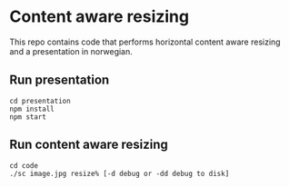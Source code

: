 # Content aware resizing

This repo contains code that performs horizontal content aware resizing
and a presentation in norwegian.


## Run presentation

```
cd presentation
npm install
npm start
```

## Run content aware resizing

```
cd code
./sc image.jpg resize% [-d debug or -dd debug to disk]
```
